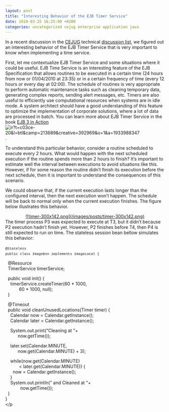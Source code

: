 ```yaml
---
layout: post
title: "Interesting Behavior of the EJB Timer Service"
date: 2010-03-25 16:25:00 +0200
categories: uncategorized cejug enterprise application java
---
```


In a recent discussion in the <a href="http://www.cejug.org/">CEJUG</a> technical <a href="https://cejug.dev.java.net/servlets/SummarizeList?listName=discussao">discussion list</a>, we figured out an interesting behavior of the EJB Timer Service that is very important to know when implementing a time service. 

First, let me contextualize EJB Timer Service and some situations where it could be useful. EJB Time Service is an interesting feature of the EJB Specification that allows routines to be executed in a certain time (24 hours from now or 01/04/2010 at 23:35) or in a certain frequency of time (every 12 hours or every day at 02:00). The schedule of routines is very appropriate to perform automatic maintenance tasks such as cleaning temporary data, generating complex reports, sending alert messages, etc. Timers are also useful to efficiently use computational resources when systems are in idle mode. A system architect should have a good understanding of this feature to optimize the implementation of corporate solutions, where a lot of data are processed in batch. You can learn more about EJB Timer Service in the book <a href="http://www.amazon.com/EJB-3-Action-Debu-Panda/dp/1933988347?ie=UTF8&amp;tag=c03ce-20&amp;link_code=btl&amp;camp=213689&amp;creative=392969" target="_blank">EJB 3 in Action</a>![ir?t=c03ce-20&l=btl&camp=213689&creative=392969&o=1&a=1933988347](/images/posts/ir?t=c03ce-20&l=btl&camp=213689&creative=392969&o=1&a=1933988347).

To understand this particular behavior, consider a routine scheduled to execute every 2 hours. What would happen with the next scheduled execution if the routine spends more than 2 hours to finish? It’s important to estimate well the interval between executions to avoid situations like this. However, if for some reason the routine didn’t finish its execution before the next schedule, then it is important to understand the consequences of this scenario.

We could observe that, if the current execution lasts longer than the configured interval, then the next execution won’t happen. The schedule will be back to normal only when the current execution finishes. The figure below illustrates this behavior.

<div style="clear: both; text-align: center;"><a href="http://69.89.31.239/~hildeber/wp-content/uploads/2010/03/timer.png" style="margin-left: 1em; margin-right: 1em;">![timer-300x142.png](/images/posts/timer-300x142.png)</a></div>
The timer process P3 was expected to execute at T3, but it didn’t because P2 execution hadn’t finish yet. However, P2 finishes before T4, then P4 is still expected to run on time. The stateless session bean bellow simulates this behavior:

<span style="font-family: Courier,monospace; font-size: 11px;">@Stateless<br/>public class ImageBsn implements ImageLocal {</span>

  @Resource<br/>  TimerService timerService;

  public void init() {<br/>    timerService.createTimer(60 * 1000,<br/>           60 * 1000, null);<br/>  }

  @Timeout<br/>  public void cleanUnusedLocations(Timer timer) {<br/>    Calendar now = Calendar.getInstance();<br/>    Calendar later = Calendar.getInstance();

    System.out.print(“Cleaning at “+ <br/>          now.getTime());

    later.set(Calendar.MINUTE, <br/>          now.get(Calendar.MINUTE) + 3);

    while(now.get(Calendar.MINUTE)<br/>           < later.get(Calendar.MINUTE)) {<br/>      now = Calendar.getInstance();<br/>    }<br/>    System.out.println(” and Cleaned at “+ <br/>            now.getTime());<br/>  }<br/>}<br/></p